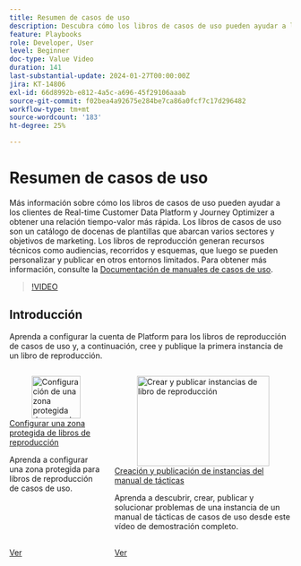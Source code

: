 ```yaml
---
title: Resumen de casos de uso
description: Descubra cómo los libros de casos de uso pueden ayudar a los clientes de Real-Time Customer Data Platform y Journey Optimizer a obtener una relación tiempo-valor más rápida.
feature: Playbooks
role: Developer, User
level: Beginner
doc-type: Value Video
duration: 141
last-substantial-update: 2024-01-27T00:00:00Z
jira: KT-14806
exl-id: 66d8992b-e812-4a5c-a696-45f29106aaab
source-git-commit: f02bea4a92675e284be7ca86a0fcf7c17d296482
workflow-type: tm+mt
source-wordcount: '183'
ht-degree: 25%

---
```


# Resumen de casos de uso

Más información sobre cómo los libros de casos de uso pueden ayudar a los clientes de Real-time Customer Data Platform y Journey Optimizer a obtener una relación tiempo-valor más rápida. Los libros de casos de uso son un catálogo de docenas de plantillas que abarcan varios sectores y objetivos de marketing. Los libros de reproducción generan recursos técnicos como audiencias, recorridos y esquemas, que luego se pueden personalizar y publicar en otros entornos limitados. Para obtener más información, consulte la [Documentación de manuales de casos de uso](https://experienceleague.adobe.com/docs/experience-platform/use-case-playbooks/playbooks/overview.html).

>[!VIDEO](https://video.tv.adobe.com/v/3426896/?learn=on)

## Introducción 

Aprenda a configurar la cuenta de Platform para los libros de reproducción de casos de uso y, a continuación, cree y publique la primera instancia de un libro de reproducción.

<!-- CARDS
* configure-a-playbook-sandbox.md
* create-and-publish-a-playbook-instance.md
-->
<!-- START CARDS HTML - DO NOT MODIFY BY HAND -->
<div class="columns">
    <div class="column is-half-tablet is-half-desktop is-one-third-widescreen" aria-label="Configure a playbook sandbox">
        <div class="card" style="height: 100%; display: flex; flex-direction: column; height: 100%;">
            <div class="card-image">
                <figure class="image x-is-16by9">
                    <a href="configure-a-playbook-sandbox.md" title="Configuración de una zona protegida de manual" target="_blank" rel="referrer">
                        <img class="is-bordered-r-small" src="https://video.tv.adobe.com/v/3426987/?format=jpeg&nocache=1739379898120" alt="Configuración de una zona protegida de manual"
                             style="width: 100%; aspect-ratio: 16 / 9; object-fit: cover; overflow: hidden; display: block; margin: auto;">
                    </a>
                </figure>
            </div>
            <div class="card-content is-padded-small" style="display: flex; flex-direction: column; flex-grow: 1; justify-content: space-between;">
                <div class="top-card-content">
                    <p class="headline is-size-6 has-text-weight-bold">
                        <a href="configure-a-playbook-sandbox.md" target="_blank" rel="referrer" title="Configuración de una zona protegida de manual">Configurar una zona protegida de libros de reproducción</a>
                    </p>
                    <p class="is-size-6">Aprenda a configurar una zona protegida para libros de reproducción de casos de uso.</p>
                </div>
                <a href="configure-a-playbook-sandbox.md" target="_blank" rel="referrer" class="spectrum-Button spectrum-Button--outline spectrum-Button--primary spectrum-Button--sizeM" style="align-self: flex-start; margin-top: 1rem;">
                    <span class="spectrum-Button-label has-no-wrap has-text-weight-bold">Ver</span>
                </a>
            </div>
        </div>
    </div>
    <div class="column is-half-tablet is-half-desktop is-one-third-widescreen" aria-label="Create and publish playbook instances">
        <div class="card" style="height: 100%; display: flex; flex-direction: column; height: 100%;">
            <div class="card-image">
                <figure class="image x-is-16by9">
                    <a href="create-and-publish-a-playbook-instance.md" title="Crear y publicar instancias de libro de reproducción" target="_blank" rel="referrer">
                        <img class="is-bordered-r-small" src="https://video.tv.adobe.com/v/3427058/?format=jpeg&nocache=1739379898133" alt="Crear y publicar instancias de libro de reproducción"
                             style="width: 100%; aspect-ratio: 16 / 9; object-fit: cover; overflow: hidden; display: block; margin: auto;">
                    </a>
                </figure>
            </div>
            <div class="card-content is-padded-small" style="display: flex; flex-direction: column; flex-grow: 1; justify-content: space-between;">
                <div class="top-card-content">
                    <p class="headline is-size-6 has-text-weight-bold">
                        <a href="create-and-publish-a-playbook-instance.md" target="_blank" rel="referrer" title="Crear y publicar instancias de libro de reproducción">Creación y publicación de instancias del manual de tácticas</a>
                    </p>
                    <p class="is-size-6">Aprenda a descubrir, crear, publicar y solucionar problemas de una instancia de un manual de tácticas de casos de uso desde este vídeo de demostración completo.</p>
                </div>
                <a href="create-and-publish-a-playbook-instance.md" target="_blank" rel="referrer" class="spectrum-Button spectrum-Button--outline spectrum-Button--primary spectrum-Button--sizeM" style="align-self: flex-start; margin-top: 1rem;">
                    <span class="spectrum-Button-label has-no-wrap has-text-weight-bold">Ver</span>
                </a>
            </div>
        </div>
    </div>
</div>
<!-- END CARDS HTML - DO NOT MODIFY BY HAND -->